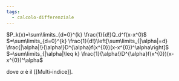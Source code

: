 ```yaml
---
tags:
  - calcolo-differenziale
---
```

$P_k(x)=\sum\limits_{d=0}^{k} \frac{1}{d!}Q_d^f(x-x^0)$
$=\sum\limits_{d=0}^{k} \frac{1}{d!}\left[\sum\limits_{|\alpha|=d} \frac{|\alpha|!}{\alpha!}D^{\alpha}f(x^{0})(x-x^{0})^\alpha\right]$
$=\sum\limits_{|\alpha|\leq k} \frac{1}{\alpha!}D^{\alpha}f(x^{0})(x-x^{0})^\alpha$

dove $\alpha$ è il [[Multi-indice]].